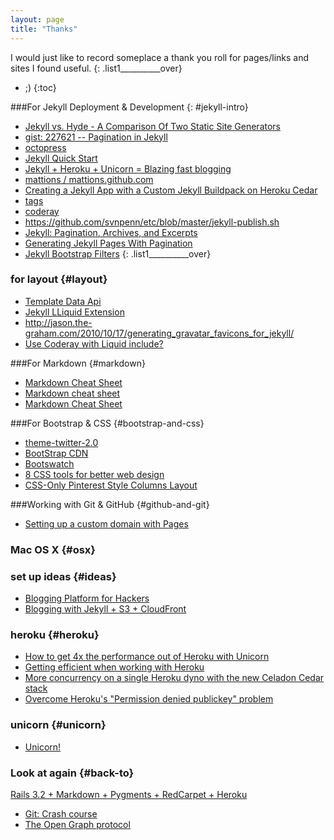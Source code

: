 ```yaml
---
layout: page
title: "Thanks"
---
```


I would just like to record someplace a thank you roll for pages/links and sites I found useful.
{: .list1__________over}

* ;)
{:toc}

###For Jekyll Deployment & Development					{: #jekyll-intro}
* [Jekyll vs. Hyde - A Comparison Of Two Static Site Generators](http://philipm.at/2011/0507/)
* [gist: 227621 -- Pagination in Jekyll](https://gist.github.com/227621)
* [octopress](https://github.com/imathis/octopress)
* [Jekyll Quick Start](http://jekyllbootstrap.com/usage/jekyll-quick-start.html)
* [Jekyll + Heroku + Unicorn = Blazing fast blogging](http://jonasforsberg.se/2012/07/22/jekyll-heroku-unicorn)
* [mattions / mattions.github.com](https://github.com/mattions/mattions.github.com)
* [Creating a Jekyll App with a Custom Jekyll Buildpack on Heroku Cedar](https://github.com/markpundsack/jekyll-example-with-heroku-buildpack)
* [tags](http://svnpenn.github.com/2012/jekyll-tags/)
* [coderay](http://svnpenn.github.com/2012/coderay/)
* https://github.com/svnpenn/etc/blob/master/jekyll-publish.sh
* [Jekyll: Pagination, Archives, and Excerpts](http://www.bencurtis.com/2011/05/jekyll-pagination-archives-and-excerpts/)
* [Generating Jekyll Pages With Pagination](http://www.nearinfinity.com/blogs/brandon_marc_aurele/2012/06/14/generating-jekyll-pages-with-pagination.html)
* [Jekyll Bootstrap Filters](http://www.thomas.stachl.me/blog/2012/05/27/jekyll-bootstrap-filter.html)
{: .list1__________over}

### for layout															{#layout}
* [Template Data Api](http://jekyllbootstrap.com/api/template-data-api.html)
* [Jekyll LLiquid Extension](https://github.com/mojombo/jekyll/wiki/Liquid-Extensions)
* http://jason.the-graham.com/2010/10/17/generating_gravatar_favicons_for_jekyll/
* [Use Coderay with Liquid include?](http://stackoverflow.com/questions/9819419/use-coderay-with-liquid-include)

###For Markdown													{#markdown}
* [Markdown Cheat Sheet](http://support.mashery.com/docs/customizing_your_portal/Markdown_Cheat_Sheet)
* [Markdown cheat sheet](http://warpedvisions.org/projects/markdown-cheat-sheet/)
* [Markdown Cheat Sheet](http://nestacms.com/docs/creating-content/markdown-cheat-sheet)

###For Bootstrap & CSS											{#bootstrap-and-css}
* [theme-twitter-2.0](https://github.com/gdagley/theme-twitter-2.0)
* [BootStrap CDN](http://netdna.bootstrapcdn.com/)
* [Bootswatch](http://bootswatch.com/)
* [8 CSS tools for better web design](http://www.designer-daily.com/8-css-tools-for-better-web-design-28265)
* [CSS-Only Pinterest Style Columns Layout](http://cssdeck.com/labs/css-only-pinterest-style-columns-layout)

###Working with Git & GitHub									{#github-and-git}
* [Setting up a custom domain with Pages](https://help.github.com/articles/setting-up-a-custom-domain-with-pages)

### Mac OS X															{#osx}

### set up ideas														{#ideas}
* [Blogging Platform for Hackers](http://bionicspirit.com/blog/2012/01/05/blogging-for-hackers.html)
* [Blogging with Jekyll + S3 + CloudFront](http://www.maxmasnick.com/2012/01/21/jekyll_s3_cloudfront/)


### heroku																{#heroku}
* [How to get 4x the performance out of Heroku with Unicorn](http://blog.railsonfire.com/2012/05/06/Unicorn-on-Heroku.html)
* [Getting efficient when working with Heroku](http://blog.railsonfire.com/2012/05/29/Effective-Heroku.html)
* [More concurrency on a single Heroku dyno with the new Celadon Cedar stack](http://michaelvanrooijen.com/articles/2011/06/01-more-concurrency-on-a-single-heroku-dyno-with-the-new-celadon-cedar-stack/)
* [Overcome Heroku's "Permission denied publickey" problem](https://zylstra.wordpress.com/2008/08/29/overcome-herokus-permission-denied-publickey-problem/)


### unicorn																{#unicorn}
* [Unicorn!](https://github.com/blog/517-unicorn)

### Look at again														{#back-to}
[Rails 3.2 + Markdown + Pygments + RedCarpet + Heroku](http://danneu.com/posts/9-rails-3-2-markdown-pygments-redcarpet-heroku)
* [Git: Crash course](https://github.com/mattions/git_crash_course)
* [The Open Graph protocol](http://ogp.me/)
